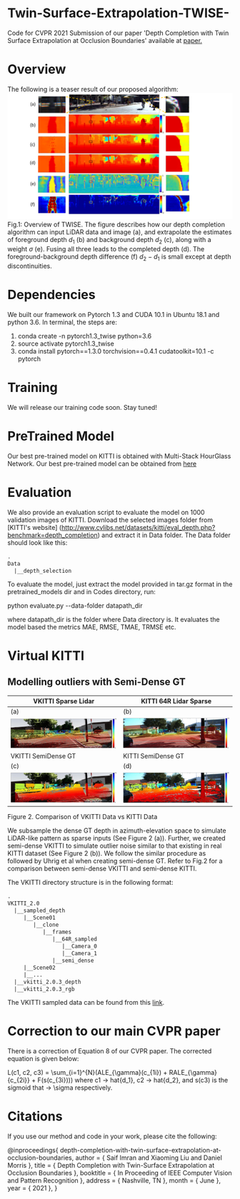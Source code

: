 # Twin-Surface-Extrapolation-TWISE-
Code for CVPR 2021 Submission of our paper 'Depth Completion with Twin Surface Extrapolation at Occlusion Boundaries' available at
[paper.](https://arxiv.org/abs/2104.02253)
  
  
# Overview
The following is a teaser result of our proposed algorithm:
![Image](/Images/twise_teaser.png)
Fig.1: Overview of TWISE.
The figure describes how our depth completion algorithm can input LiDAR data and image (a), and extrapolate the estimates of foreground depth $d_1$ (b) and background depth $d_2$ (c), along with a weight $\sigma$ (e). Fusing all three leads to the completed depth (d). The foreground-background depth difference (f) $d_2-d_1$ is small except at depth discontinuities.
# Dependencies
We built our framework on Pytorch 1.3 and CUDA 10.1 in Ubuntu 18.1 and python 3.6. In terminal, the steps are:
1. conda create -n pytorch1.3_twise python=3.6
2. source activate pytorch1.3_twise
3. conda install pytorch==1.3.0 torchvision==0.4.1 cudatoolkit=10.1 -c pytorch

# Training
We will release our training code soon. Stay tuned!

# PreTrained Model
Our best pre-trained model on KITTI is obtained with Multi-Stack HourGlass Network. Our best pre-trained model can be obtained from [here](https://drive.google.com/file/d/1rSNi_XqXQuDtPb9fVzIf8z1liv4mynL_/view?usp=sharing) 


# Evaluation
We also provide an evaluation script to evaluate the model on 1000 validation images of KITTI. Download the selected images folder from [KITTI's website] (http://www.cvlibs.net/datasets/kitti/eval_depth.php?benchmark=depth_completion) and extract it in Data folder. The Data folder should look like this:

```
.
Data
  |__depth_selection
```


  To evaluate the model, just extract the model provided in tar.gz format in the pretrained_models dir and in Codes directory, run:
  
  python evaluate.py --data-folder datapath_dir
  
  where datapath_dir is the folder where Data directory is.  It evaluates the model based the metrics MAE, RMSE, TMAE, TRMSE etc.

# Virtual KITTI 
## Modelling outliers with Semi-Dense GT

VKITTI Sparse Lidar| KITTI 64R Lidar Sparse
---  | ---
   (a)      |         (b)
![](Images/vkitti_sparsesample.JPG) | ![](Images/kitti_sparsesample.JPG)
VKITTI SemiDense GT | KITTI SemiDense GT
(c)  |  (d)
![](Images/vkitti_semidensegt.JPG) | ![](Images/kitti_semidensegt.JPG)
Figure 2. Comparison of VKITTI Data vs KITTI Data

We subsample the dense GT depth in azimuth-elevation space to simulate LiDAR-like pattern as sparse inputs (See Figure 2 (a)). 
Further, we created semi-dense VKITTI to simulate outlier noise similar to that existing in real KITTI dataset (See Figure 2 (b)). 
We follow the similar procedure as followed by Uhrig et al when creating semi-dense GT. Refer to Fig.2 for a comparison between semi-dense VKITTI and semi-dense KITTI.

The VKITTI directory structure is in the following format:
```
.
VKITTI_2.0
  |__sampled_depth
     |__Scene01
        |__clone
           |__frames
              |__64R_sampled
                 |__Camera_0
                 |__Camera_1
              |__semi_dense
     |__Scene02        
     |__...
  |__vkitti_2.0.3_depth
  |__vkitti_2.0.3_rgb
```
The VKITTI sampled data can be found from this [link](https://drive.google.com/file/d/16WJh_0PkySp5GQHvclwC7v_hEwT9F866/view?usp=sharing).

# Correction to our main CVPR paper

There is a correction of Equation 8 of our CVPR paper. The corrected equation is given below:
   
   L(c1, c2, c3) = \sum_{i=1}^{N}(ALE_{\gamma}(c_{1i}) + RALE_{\gamma}{c_{2i}} + F(s(c_{3i})))
   where c1 -> hat{d_1}, c2 -> hat{d_2}, and s(c3) is the sigmoid that -> \sigma respectively. 

# Citations
If you use our method and code in your work, please cite the following:

@inproceedings{ depth-completion-with-twin-surface-extrapolation-at-occlusion-boundaries,
  author = { Saif Imran and Xiaoming Liu and Daniel Morris },
  title = { Depth Completion with Twin-Surface Extrapolation at Occlusion Boundaries },
  booktitle = { In Proceeding of IEEE Computer Vision and Pattern Recognition },
  address = { Nashville, TN },
  month = { June },
  year = { 2021 },
}
